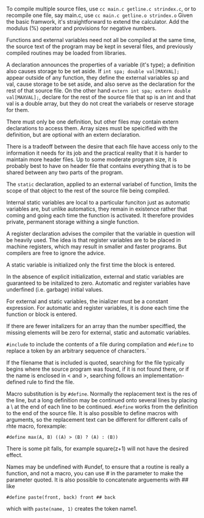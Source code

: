 To compile multiple source files, use `cc main.c getline.c strindex.c`, or to recompile one file, 
say main.c, use `cc main.c getline.o strindex.o`
Given the basic framwork, it's straightforward to extend the calculator. Add the modulus (%) 
operator and provisions for negative numbers.

Functions and external variables need not all be compiled at the same time, the source text of the program 
may be kept in several files, and previously compiled routines may be loaded from libraries.

A declaration announces the properties of a variable (it's type); a definition also causes storage to be set aside.
If `int spa; double val[MAXVAL];` appear outside of any function, they define the external variables sp and val,
cause storage to be set aside, and also serve as the declaration for the rest of that source file. 
On the other hand `extern int spa; extern double val[MAXVAL];`, declare for the rest of the source file
that sp is an int and that val is a double array, but they do not creat the variabels or reserve storage for them.

There must only be one definition, but other files may contain extern declarations to access them. 
Array sizes must be speicified with the definition, but are optional with an extern declaration.

There is a tradeoff between the desire that each file have access only to the information it needs for its job
and the practical reality that it is harder to maintain more header files. Up to some moderate program size, 
it is probably best to have on header file that contains everything that is to be shared between any 
two parts of the program.

The `static` declaration, applied to an external variabel of function, limits the scope of that object 
to the rest of the source file being compiled.

Internal static variables are local to a particular funciton just as automatic variables are, but
unlike automatics, they remain in existence rather that coming and going each time the function is 
activated. It therefore provides private, permanent storage withing a single function.

A register declaration advises the compiler that the variable in question will be heavily used. The 
idea is that register variables are to be placed in machine registers, which may result in smaller and 
faster programs. But compilers are free to ignore the advice.

A static variable is initialized only the first time the block is entered.

In the absence of explicit initialization, external and static variables are guaranteed to be initalized 
to zero. Automatic and register variables have underfined (i.e. garbage) initial values.

For external and static variables, the inializer must be a constant expression. For automatic and register 
variables, it is done each time the function or block is entered.

If there are fewer initalizers for an array than the number speciffied, the missing elements will be 
zero for external, static and automatic variables.

`#include` to include the contents of a file during compilation and `#define` to replace a token by 
an arbitrary sequence of characters.¨

If the filename that is included is quoted, searching for the file typically begins where the source 
program was found, if it is not found there, or if the name is enclosed in < and >, searching follows
an implementation-defined rule to find the file.

Macro substitution is by `#define`. Normally the replacement text is the res of the line, but a long 
definition may be continued onto several lines by placing a \ at the end of each line to be continued.
 `#define` works from the definition to the end of the source file. It is also possible to define macros 
 with arguments, so the replacement text can be different for different calls of rhte macro, forexample:
```
#define max(A, B) ((A) > (B) ? (A) : (B))
```
There is some pit falls, for example square(z+1) will not have the desired effect. 

Names may be undefined with #undef, to ensure that a routine is really a function, and not a macro, 
you can use # in the parameter to make the parameter quoted. It is also possible to concatenate arguements with ## like 
```
#define paste(front, back) front ## back
```
which with `paste(name, 1)` creates the token name1.